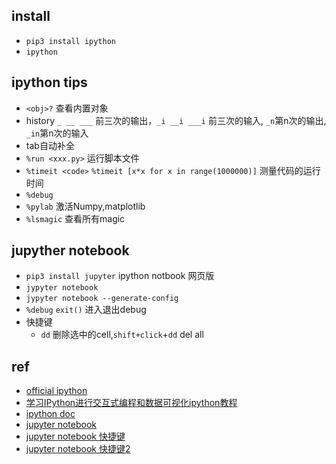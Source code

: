 ## install
+ `pip3 install ipython`
+ `ipython` 

## ipython tips
+ `<obj>?`  查看内置对象
+ history  `_ __ ___` 前三次的输出，`_i __i ___i` 前三次的输入, `_n`第n次的输出, `_in`第n次的输入
+ tab自动补全
+ `%run <xxx.py>` 运行脚本文件
+ `%timeit <code>`  `%timeit [x*x for x in range(1000000)]` 测量代码的运行时间
+ `%debug`
+ `%pylab` 激活Numpy,matplotlib
+ `%lsmagic` 查看所有magic


## jupyther notebook
+ `pip3 install jupyter` ipython notbook 网页版
+ `jypyter notebook` 
+ `jypyter notebook --generate-config` 
+ `%debug` `exit()`  进入退出debug
+ 快捷键
    - `dd` 删除选中的cell,`shift+click`+`dd` del all

## ref
+ [official ipython](https://ipython.org/)
+ [学习IPython进行交互式编程和数据可视化ipython教程](https://itacey.gitbooks.io/learning_ipython/content/%E7%AC%AC%E9%9B%B6%E7%AB%A0.html)
+ [ipython doc](http://ipython.readthedocs.io/en/stable/interactive/tutorial.html)
+ [jupyter notebook](https://jupyter-notebook.readthedocs.io/en/stable/notebook.html)
+ [jupyter notebook 快捷键](https://opus.konghy.cn/ipynb/jupyter-notebook-keyboard-shortcut.html)
+ [jupyter notebook 快捷键2](http://maxmelnick.com/2016/04/19/python-beginner-tips-and-tricks.html)